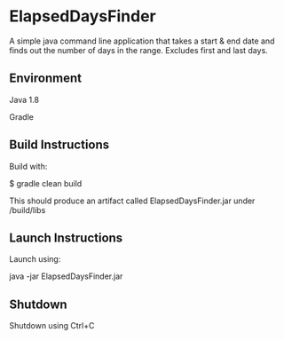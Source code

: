 # ElapsedDaysFinder
A simple java command line application that takes a start & end date and finds out the number of days in the range. Excludes first and last days.

## Environment
Java 1.8

Gradle

## Build Instructions
Build with:

$ gradle clean build

This should produce an artifact called ElapsedDaysFinder.jar under <project-home>/build/libs

## Launch Instructions

Launch using:

java -jar ElapsedDaysFinder.jar

## Shutdown
Shutdown using Ctrl+C



